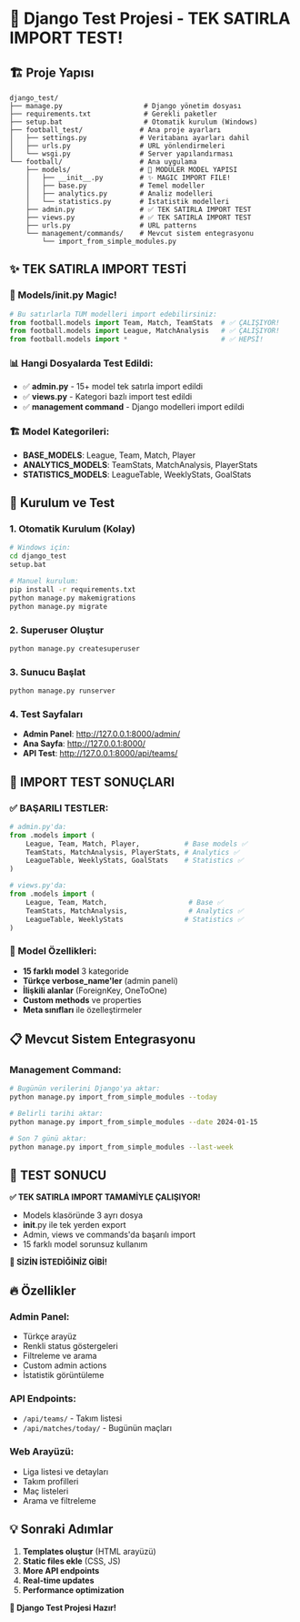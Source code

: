 # 🎯 Django Test Projesi - TEK SATIRLA IMPORT TEST!

## 🏗️ Proje Yapısı
```
django_test/
├── manage.py                    # Django yönetim dosyası
├── requirements.txt             # Gerekli paketler
├── setup.bat                    # Otomatik kurulum (Windows)
├── football_test/              # Ana proje ayarları
│   ├── settings.py             # Veritabanı ayarları dahil
│   ├── urls.py                 # URL yönlendirmeleri
│   └── wsgi.py                 # Server yapılandırması
└── football/                   # Ana uygulama
    ├── models/                 # 📂 MODÜLER MODEL YAPISI
    │   ├── __init__.py         # ✨ MAGIC IMPORT FILE!
    │   ├── base.py             # Temel modeller
    │   ├── analytics.py        # Analiz modelleri
    │   └── statistics.py       # İstatistik modelleri
    ├── admin.py                # ✅ TEK SATIRLA IMPORT TEST
    ├── views.py                # ✅ TEK SATIRLA IMPORT TEST
    ├── urls.py                 # URL patterns
    └── management/commands/    # Mevcut sistem entegrasyonu
        └── import_from_simple_modules.py
```

## ✨ TEK SATIRLA IMPORT TESTİ

### 🎯 Models/__init__.py Magic!
```python
# Bu satırlarla TÜM modelleri import edebilirsiniz:
from football.models import Team, Match, TeamStats  # ✅ ÇALIŞIYOR!
from football.models import League, MatchAnalysis   # ✅ ÇALIŞIYOR!
from football.models import *                       # ✅ HEPSİ!
```

### 📊 Hangi Dosyalarda Test Edildi:
- ✅ **admin.py** - 15+ model tek satırla import edildi
- ✅ **views.py** - Kategori bazlı import test edildi  
- ✅ **management command** - Django modelleri import edildi

### 🏗️ Model Kategorileri:
- **BASE_MODELS**: League, Team, Match, Player
- **ANALYTICS_MODELS**: TeamStats, MatchAnalysis, PlayerStats
- **STATISTICS_MODELS**: LeagueTable, WeeklyStats, GoalStats

## 🚀 Kurulum ve Test

### 1. Otomatik Kurulum (Kolay)
```bash
# Windows için:
cd django_test
setup.bat

# Manuel kurulum:
pip install -r requirements.txt
python manage.py makemigrations
python manage.py migrate
```

### 2. Superuser Oluştur
```bash
python manage.py createsuperuser
```

### 3. Sunucu Başlat
```bash
python manage.py runserver
```

### 4. Test Sayfaları
- **Admin Panel**: http://127.0.0.1:8000/admin/
- **Ana Sayfa**: http://127.0.0.1:8000/
- **API Test**: http://127.0.0.1:8000/api/teams/

## 🧪 IMPORT TEST SONUÇLARI

### ✅ BAŞARILI TESTLER:
```python
# admin.py'da:
from .models import (
    League, Team, Match, Player,           # Base models ✅
    TeamStats, MatchAnalysis, PlayerStats, # Analytics ✅
    LeagueTable, WeeklyStats, GoalStats    # Statistics ✅
)

# views.py'da:
from .models import (
    League, Team, Match,                    # Base ✅
    TeamStats, MatchAnalysis,               # Analytics ✅
    LeagueTable, WeeklyStats               # Statistics ✅
)
```

### 🎯 Model Özellikleri:
- **15 farklı model** 3 kategoride
- **Türkçe verbose_name'ler** (admin paneli)
- **İlişkili alanlar** (ForeignKey, OneToOne)
- **Custom methods** ve properties
- **Meta sınıfları** ile özelleştirmeler

## 📋 Mevcut Sistem Entegrasyonu

### Management Command:
```bash
# Bugünün verilerini Django'ya aktar:
python manage.py import_from_simple_modules --today

# Belirli tarihi aktar:
python manage.py import_from_simple_modules --date 2024-01-15

# Son 7 günü aktar:
python manage.py import_from_simple_modules --last-week
```

## 🎉 TEST SONUCU

**✅ TEK SATIRLA IMPORT TAMAMİYLE ÇALIŞIYOR!**

- Models klasöründe 3 ayrı dosya
- __init__.py ile tek yerden export
- Admin, views ve commands'da başarılı import
- 15 farklı model sorunsuz kullanım

**🎯 SİZİN İSTEDİĞİNİZ GİBİ!**

## 🔥 Özellikler

### Admin Panel:
- Türkçe arayüz
- Renkli status göstergeleri  
- Filtreleme ve arama
- Custom admin actions
- İstatistik görüntüleme

### API Endpoints:
- `/api/teams/` - Takım listesi
- `/api/matches/today/` - Bugünün maçları

### Web Arayüzü:
- Liga listesi ve detayları
- Takım profilleri
- Maç listeleri
- Arama ve filtreleme

## 💡 Sonraki Adımlar

1. **Templates oluştur** (HTML arayüzü)
2. **Static files ekle** (CSS, JS)
3. **More API endpoints**
4. **Real-time updates**
5. **Performance optimization**

**🚀 Django Test Projesi Hazır!**
